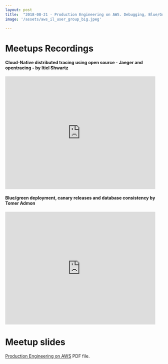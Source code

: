 ```yaml
---
layout: post
title:  "2018-08-21 - Production Engineering on AWS. Debugging, Blue/Green, Canary, DB consistency"
image: '/assets/aws_il_user_group_big.jpeg'

---
```


# Meetups Recordings

#### Cloud-Native distributed tracing using open source - Jaeger and opentracing - by Itiel Shwartz
<iframe width="480" height="360" src="http://www.youtube.com/embed/gRE_TbYEsjE" frameborder="0"> </iframe>

#### Blue/green deployment, canary releases and database consistency by Tomer Admon
<iframe width="480" height="360" src="http://www.youtube.com/embed/imnXxcuQJU0" frameborder="0"> </iframe>

 
# Meetup slides

[Production Engineering on AWS](/assets/slides/Production_Engineering_on_AWS.pdf) PDF file.
